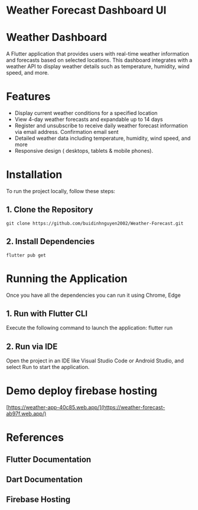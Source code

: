 # Weather Forecast Dashboard UI

# Weather Dashboard
A Flutter application that provides users with real-time weather information and forecasts based on selected locations. This dashboard integrates with a weather API to display weather details such as temperature, humidity, wind speed, and more.

# Features
- Display current weather conditions for a specified location
- View 4-day weather forecasts and expandable up to 14 days
- Register and unsubscribe to receive daily weather forecast information via email address. Confirmation email sent
- Detailed weather data including temperature, humidity, wind speed, and more
- Responsive design ( desktops, tablets & mobile phones).
# Installation
To run the project locally, follow these steps:
## 1. Clone the Repository
    git clone https://github.com/buidinhnguyen2002/Weather-Forecast.git
## 2. Install Dependencies
    flutter pub get
# Running the Application
  Once you have all the dependencies you can run it using Chrome, Edge
## 1. Run with Flutter CLI
Execute the following command to launch the application:
  flutter run
## 2. Run via IDE
Open the project in an IDE like Visual Studio Code or Android Studio, and select Run to start the application.
# Demo deploy firebase hosting
   [https://weather-app-40c85.web.app/](https://weather-forecast-ab97f.web.app/)
# References
  ## Flutter Documentation
  ## Dart Documentation
  ## Firebase Hosting

